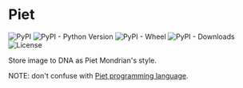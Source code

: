# Piet

![PyPI](https://img.shields.io/pypi/v/piet)
![PyPI - Python Version](https://img.shields.io/pypi/pyversions/piet)
![PyPI - Wheel](https://img.shields.io/pypi/wheel/piet)
![PyPI - Downloads](https://img.shields.io/pypi/dm/piet)
![License](https://img.shields.io/github/license/tcztzy/piet)

Store image to DNA as Piet Mondrian's style.

NOTE: don't confuse with [Piet programming language](https://www.dangermouse.net/esoteric/piet.html).
